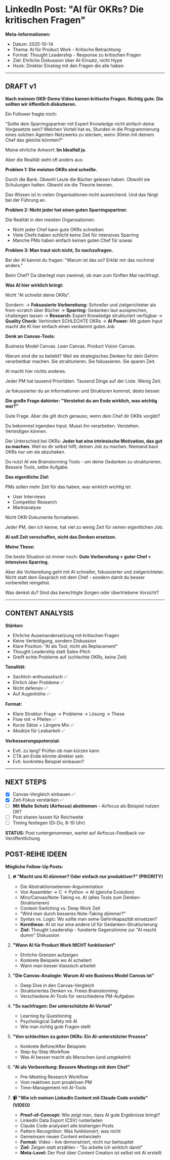 # LinkedIn Post: "AI für OKRs? Die kritischen Fragen"

**Meta-Informationen:**
- Datum: 2025-10-14
- Thema: AI für Product Work - Kritische Betrachtung
- Format: Thought Leadership - Response zu kritischen Fragen
- Ziel: Ehrliche Diskussion über AI-Einsatz, nicht Hype
- Hook: Direkter Einstieg mit den Fragen die alle haben

---

## DRAFT v1

**Nach meinem OKR-Demo Video kamen kritische Fragen. Richtig gute. Die sollten wir öffentlich diskutieren.**

Ein Follower fragte mich:

"Sollte dein Sparringspartner mit Expert Knowledge nicht einfach deine Vorgesetzte sein? Welchen Vorteil hat es, Stunden in die Programmierung eines solchen Agenten-Netzwerks zu stecken, wenn 30min mit deinem Chef das gleiche könnten?"

Meine ehrliche Antwort: **Im Idealfall ja.**

Aber die Realität sieht oft anders aus:

**Problem 1: Die meisten OKRs sind scheiße.**

Durch die Bank. Obwohl Leute die Bücher gelesen haben. Obwohl sie Schulungen hatten. Obwohl sie die Theorie kennen.

Das Wissen ist in vielen Organisationen nicht ausreichend. Und das fängt bei der Führung an.

**Problem 2: Nicht jeder hat einen guten Sparringspartner.**

Die Realität in den meisten Organisationen:
- Nicht jeder Chef kann gute OKRs schreiben
- Viele Chefs haben schlicht keine Zeit für intensives Sparring
- Manche PMs haben einfach keinen guten Chef für sowas

**Problem 3: Man traut sich nicht, 5x nachzufragen.**

Bei der AI kannst du fragen: "Warum ist das so? Erklär mir das nochmal anders."

Beim Chef? Da überlegt man zweimal, ob man zum fünften Mal nachfragt.

**Was AI hier wirklich bringt:**

Nicht "AI schreibt deine OKRs".

Sondern:
→ **Fokussierte Vorbereitung:** Schneller und zielgerichteter als from-scratch über Bücher
→ **Sparring:** Gedanken laut aussprechen, challengen lassen
→ **Research:** Expert Knowledge strukturiert verfügbar
→ **Quality Check:** Verhindert SCHLECHTE OKRs
→ **AI Power:** Mit gutem Input macht die KI hier einfach einen verdammt guten Job

**Denk an Canvas-Tools:**

Business Model Canvas. Lean Canvas. Product Vision Canvas.

Warum sind die so beliebt? Weil sie strategisches Denken für dein Gehirn verarbeitbar machen. Sie strukturieren. Sie fokussieren. Sie sparen Zeit.

AI macht hier nichts anderes.

Jeder PM hat tausend Prioritäten. Tausend Dinge auf der Liste. Wenig Zeit.

Je fokussierter du an Informationen und Strukturen kommst, desto besser. 

**Die große Frage dahinter: "Verstehst du am Ende wirklich, was wichtig war?"**

Gute Frage. Aber die gilt doch genauso, wenn dein Chef dir OKRs vorgibt?

Du bekommst irgendwo Input. Musst ihn verarbeiten. Verstehen. Verteidigen können.

Der Unterschied bei OKRs: **Jeder hat eine intrinsische Motivation, das gut zu machen.** Weil es dir selbst hilft, deinen Job zu machen. Niemand baut OKRs nur um sie abzuhaken.

Du nutzt AI wie Brainstorming Tools - um deine Gedanken zu strukturieren. Bessere Tools, selbe Aufgabe.

**Das eigentliche Ziel:**

PMs sollen mehr Zeit für das haben, was wirklich wichtig ist:
- User Interviews
- Competitor Research
- Marktanalyse

Nicht OKR-Dokumente formatieren.

Jeder PM, den ich kenne, hat viel zu wenig Zeit für seinen eigentlichen Job.

**AI soll Zeit verschaffen, nicht das Denken ersetzen.**

**Meine These:**

Die beste Situation ist immer noch: **Gute Vorbereitung + guter Chef + intensives Sparring.**

Aber die Vorbereitung geht mit AI schneller, fokussierter und zielgerichteter. Nicht statt dem Gespräch mit dem Chef - sondern damit du besser vorbereitet reingehst.

Was denkst du? Sind das berechtigte Sorgen oder übertriebene Vorsicht?

---

## CONTENT ANALYSIS

**Stärken:**
- Ehrliche Auseinandersetzung mit kritischen Fragen
- Keine Verteidigung, sondern Diskussion
- Klare Position: "AI als Tool, nicht als Replacement"
- Thought Leadership statt Sales-Pitch
- Greift echte Probleme auf (schlechte OKRs, keine Zeit)

**Tonalität:**
- Sachlich-enthusiastisch ✅
- Ehrlich über Probleme ✅
- Nicht defensiv ✅
- Auf Augenhöhe ✅

**Format:**
- Klare Struktur: Frage → Probleme → Lösung → These
- Flow mit → Pfeilen ✅
- Kurze Sätze + Längere Mix ✅
- Absätze für Lesbarkeit ✅

**Verbesserungspotenzial:**
- Evtl. zu lang? Prüfen ob man kürzen kann
- CTA am Ende könnte direkter sein
- Evtl. konkretes Beispiel einbauen?

---

## NEXT STEPS
- [x] Canvas-Vergleich einbauen ✅
- [x] Zeit-Fokus verstärken ✅
- [ ] **Mit Malte Scholz (Airfocus) abstimmen** - Airfocus als Beispiel nutzen OK?
- [ ] Post sharen lassen für Reichweite
- [ ] Timing festlegen (Di-Do, 8-10 Uhr)

**STATUS:** Post runtergenommen, wartet auf Airfocus-Feedback vor Veröffentlichung

## POST-REIHE IDEEN

**Mögliche Follow-Up Posts:**

1. **🔥 "Macht uns KI dümmer? Oder einfach nur produktiver?" (PRIORITY)**
   - Die Abstraktionsebenen-Argumentation
   - Von Assembler → C → Python → AI (gleiche Evolution)
   - Miro/Canvas/Note-Taking vs. AI (alles Tools zum Denken-Strukturieren)
   - Context-Switching vs. Deep Work Zeit
   - "Wird man durch besseres Note-Taking dümmer?"
   - Syntax vs. Logic: Wo sollte man seine Gehirnkapazität einsetzen?
   - **Kernthese:** AI ist nur eine andere UI für Gedanken-Strukturierung
   - **Ziel:** Thought Leadership - fundierte Gegenstimme zur "AI macht dumm" Diskussion

2. **"Wann AI für Product Work NICHT funktioniert"**
   - Ehrliche Grenzen aufzeigen
   - Konkrete Beispiele wo AI scheitert
   - Wann man besser klassisch arbeitet

3. **"Die Canvas-Analogie: Warum AI wie Business Model Canvas ist"**
   - Deep Dive in den Canvas-Vergleich
   - Strukturiertes Denken vs. Freies Brainstorming
   - Verschiedene AI-Tools für verschiedene PM-Aufgaben

4. **"5x nachfragen: Der unterschätzte AI-Vorteil"**
   - Learning by Questioning
   - Psychological Safety mit AI
   - Wie man richtig gute Fragen stellt

5. **"Von schlechten zu guten OKRs: Ein AI-unterstützter Prozess"**
   - Konkrete Before/After Beispiele
   - Step-by-Step Workflow
   - Was AI besser macht als Menschen (und umgekehrt)

6. **"AI als Vorbereitung: Bessere Meetings mit dem Chef"**
   - Pre-Meeting Research Workflow
   - Vom reaktiven zum proaktiven PM
   - Time-Management mit AI-Tools

7. **📹 "Wie ich meinen LinkedIn Content mit Claude Code erstelle" (VIDEO)**
   - **Proof-of-Concept:** Wie zeigt man, dass AI gute Ergebnisse bringt?
   - LinkedIn Data Export (CSV) runterladen
   - Claude Code analysiert alle bisherigen Posts
   - Pattern Recognition: Was funktioniert, was nicht
   - Gemeinsam neuen Content entwickeln
   - **Format:** Video - live demonstriert, nicht nur behauptet
   - **Ziel:** Zeigen statt erzählen - "So arbeite ich wirklich damit"
   - **Meta-Level:** Der Post über Content Creation ist selbst mit AI erstellt
